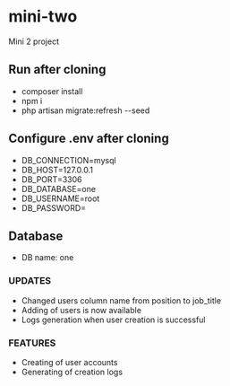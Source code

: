 # mini-two
Mini 2 project

## Run after cloning
- composer install
- npm i
- php artisan migrate:refresh --seed

## Configure .env after cloning
- DB_CONNECTION=mysql
- DB_HOST=127.0.0.1
- DB_PORT=3306
- DB_DATABASE=one
- DB_USERNAME=root
- DB_PASSWORD=<your db password>

## Database
- DB name: one

### UPDATES
- Changed users column name from position to job_title
- Adding of users is now available
- Logs generation when user creation is successful

### FEATURES
- Creating of user accounts
- Generating of creation logs
  
